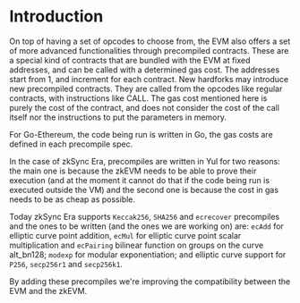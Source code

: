 # Introduction

On top of having a set of opcodes to choose from, the EVM also offers a set of more advanced functionalities through precompiled contracts. These are a special kind of contracts that are bundled with the EVM at fixed addresses, and can be called with a determined gas cost. The addresses start from 1, and increment for each contract. New hardforks may introduce new precompiled contracts. They are called from the opcodes like regular contracts, with instructions like CALL. The gas cost mentioned here is purely the cost of the contract, and does not consider the cost of the call itself nor the instructions to put the parameters in memory.

For Go-Ethereum, the code being run is written in Go, the gas costs are defined in each precompile spec. 

In the case of zkSync Era, precompiles are written in Yul for two reasons: the main one is because the zkEVM needs to be able to prove their execution (and at the moment it cannot do that if the code being run is executed outside the VM) and the second one is because the cost in gas needs to be as cheap as possible.

Today zkSync Era supports `Keccak256`, `SHA256` and `ecrecover` precompiles and the ones to be written (and the ones we are working on) are: `ecAdd` for elliptic curve point addition, `ecMul` for elliptic curve point scalar multiplication and `ecPairing` bilinear function on groups on the curve alt_bn128; `modexp` for modular exponentiation; and elliptic curve support for `P256`, `secp256r1` and `secp256k1`.

By adding these precompiles we're improving the compatibility between the EVM and the zkEVM.
